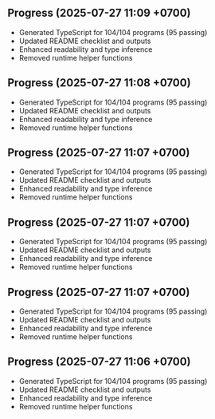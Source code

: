 ## Progress (2025-07-27 11:09 +0700)
- Generated TypeScript for 104/104 programs (95 passing)
- Updated README checklist and outputs
- Enhanced readability and type inference
- Removed runtime helper functions

## Progress (2025-07-27 11:08 +0700)
- Generated TypeScript for 104/104 programs (95 passing)
- Updated README checklist and outputs
- Enhanced readability and type inference
- Removed runtime helper functions
## Progress (2025-07-27 11:07 +0700)
- Generated TypeScript for 104/104 programs (95 passing)
- Updated README checklist and outputs
- Enhanced readability and type inference
- Removed runtime helper functions
## Progress (2025-07-27 11:07 +0700)
- Generated TypeScript for 104/104 programs (95 passing)
- Updated README checklist and outputs
- Enhanced readability and type inference
- Removed runtime helper functions
## Progress (2025-07-27 11:07 +0700)
- Generated TypeScript for 104/104 programs (95 passing)
- Updated README checklist and outputs
- Enhanced readability and type inference
- Removed runtime helper functions
## Progress (2025-07-27 11:06 +0700)
- Generated TypeScript for 104/104 programs (95 passing)
- Updated README checklist and outputs
- Enhanced readability and type inference
- Removed runtime helper functions
